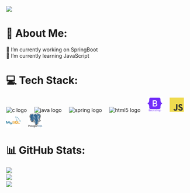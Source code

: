 
<img src="https://media.licdn.com/dms/image/v2/D4E16AQHxVlsDwEdibw/profile-displaybackgroundimage-shrink_350_1400/B4EZlldt0SHgAY-/0/1758343915363?e=1761177600&v=beta&t=Yzyi-5_3T3c1xvc8k2Ss6VkrKPbXELoixbk7Kb1UcjI">


# 💫 About Me:
🔭 I’m currently working on SpringBoot<br>🌱 I’m currently learning JavaScript



# 💻 Tech Stack:
<div align="left">
  <img src="https://cdn.jsdelivr.net/gh/devicons/devicon/icons/c/c-original.svg" height="40" alt="c logo" title="c" />
  <img width="12" />
  <img src="https://cdn.jsdelivr.net/gh/devicons/devicon/icons/java/java-original.svg" height="40" alt="java logo" title="Java" />
  <img width="12" />
  <img src="https://cdn.jsdelivr.net/gh/devicons/devicon/icons/spring/spring-original.svg" height="40" alt="spring logo" title="Spring" />
  <img width="12" />
  <img src="https://cdn.jsdelivr.net/gh/devicons/devicon/icons/html5/html5-original.svg" height="40" alt="html5 logo" title="HTML" />
  <img width="12" />
  <img src="https://raw.githubusercontent.com/devicons/devicon/master/icons/bootstrap/bootstrap-plain-wordmark.svg" height="40" alt="bootstrap logo" title="bootstrap" />
  <img width="12" />
  <img src="https://raw.githubusercontent.com/devicons/devicon/master/icons/javascript/javascript-original.svg" height="40" alt="js logo" title="JavaScript" />
  <img width="12" />
  <img src="https://raw.githubusercontent.com/devicons/devicon/master/icons/mysql/mysql-original-wordmark.svg" height="40" alt="mysql logo" title="mysql" />
  <img width="12" />
  <img src="https://raw.githubusercontent.com/devicons/devicon/master/icons/postgresql/postgresql-original-wordmark.svg" height="40" alt="postgresql logo" title="postgreSQL" />
  <img width="12" />
  
</div> 

# 📊 GitHub Stats:
![](https://github-readme-stats.vercel.app/api?username=Veerendra7987&theme=ambient_gradient&hide_border=false&include_all_commits=false&count_private=false)<br/>
![](https://nirzak-streak-stats.vercel.app/?user=Veerendra7987&theme=ambient_gradient&hide_border=false)<br/>
![](https://github-readme-stats.vercel.app/api/top-langs/?username=Veerendra7987&theme=ambient_gradient&hide_border=false&include_all_commits=false&count_private=false&layout=compact)


